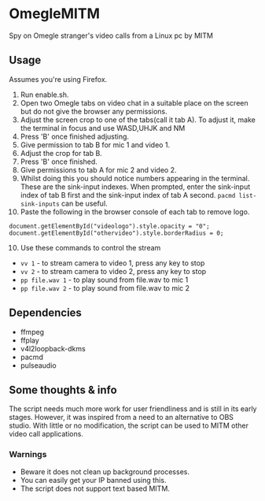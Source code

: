 # OmegleMITM
Spy on Omegle stranger's video calls from a Linux pc by MITM

## Usage
Assumes you're using Firefox.

1. Run enable.sh.
2. Open two Omegle tabs on video chat in a suitable place on the screen but do not give the browser any permissions.
3. Adjust the screen crop to one of the tabs(call it tab A). To adjust it, make the terminal in focus and use WASD,UHJK and NM
4. Press 'B' once finished adjusting.
5. Give permission to tab B for mic 1 and video 1.
6. Adjust the crop for tab B.
6. Press 'B' once finished.
7. Give permissions to tab A for mic 2 and video 2.
8. Whilst doing this you should notice numbers appearing in the terminal. These are the sink-input indexes. When prompted, enter the sink-input index of tab B first and the sink-input index of tab A second. `pacmd list-sink-inputs` can be useful.
9. Paste the following in the browser console of each tab to remove logo.
```console
document.getElementById("videologo").style.opacity = "0";
document.getElementById("othervideo").style.borderRadius = 0;
```
10. Use these commands to control the stream
* `vv 1` - to stream camera to video 1, press any key to stop
* `vv 2` - to stream camera to video 2, press any key to stop
* `pp file.wav 1` - to play sound from file.wav to mic 1
* `pp file.wav 2` - to play sound from file.wav to mic 2

## Dependencies

* ffmpeg
* ffplay
* v4l2loopback-dkms
* pacmd
* pulseaudio

## Some thoughts & info
The script needs much more work for user friendliness and is still in its early stages. However, it was inspired from a need to an alternative to OBS studio. With little or no modification, the script can be used to MITM other video call applications.

### Warnings ###
* Beware it does not clean up background processes.
* You can easily get your IP banned using this.
* The script does not support text based MITM.
